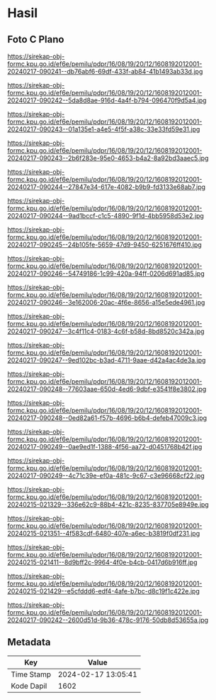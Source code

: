 # Hasil

## Foto C Plano

https://sirekap-obj-formc.kpu.go.id/ef6e/pemilu/pdpr/16/08/19/20/12/1608192012001-20240217-090241--db76abf6-69df-433f-ab84-41b1493ab33d.jpg

https://sirekap-obj-formc.kpu.go.id/ef6e/pemilu/pdpr/16/08/19/20/12/1608192012001-20240217-090242--5da8d8ae-916d-4a4f-b794-096470f9d5a4.jpg

https://sirekap-obj-formc.kpu.go.id/ef6e/pemilu/pdpr/16/08/19/20/12/1608192012001-20240217-090243--01a135e1-a4e5-4f5f-a38c-33e33fd59e31.jpg

https://sirekap-obj-formc.kpu.go.id/ef6e/pemilu/pdpr/16/08/19/20/12/1608192012001-20240217-090243--2b6f283e-95e0-4653-b4a2-8a92bd3aaec5.jpg

https://sirekap-obj-formc.kpu.go.id/ef6e/pemilu/pdpr/16/08/19/20/12/1608192012001-20240217-090244--27847e34-617e-4082-b9b9-fd3133e68ab7.jpg

https://sirekap-obj-formc.kpu.go.id/ef6e/pemilu/pdpr/16/08/19/20/12/1608192012001-20240217-090244--9ad1bccf-c1c5-4890-9f1d-4bb5958d53e2.jpg

https://sirekap-obj-formc.kpu.go.id/ef6e/pemilu/pdpr/16/08/19/20/12/1608192012001-20240217-090245--24b105fe-5659-47d9-9450-6251676ff410.jpg

https://sirekap-obj-formc.kpu.go.id/ef6e/pemilu/pdpr/16/08/19/20/12/1608192012001-20240217-090246--54749186-1c99-420a-94ff-0206d691ad85.jpg

https://sirekap-obj-formc.kpu.go.id/ef6e/pemilu/pdpr/16/08/19/20/12/1608192012001-20240217-090246--3e162006-20ac-4f6e-8656-a15e5ede4961.jpg

https://sirekap-obj-formc.kpu.go.id/ef6e/pemilu/pdpr/16/08/19/20/12/1608192012001-20240217-090247--3c4f11c4-0183-4c6f-b58d-8bd8520c342a.jpg

https://sirekap-obj-formc.kpu.go.id/ef6e/pemilu/pdpr/16/08/19/20/12/1608192012001-20240217-090247--9ed102bc-b3ad-4711-9aae-d42a4ac4de3a.jpg

https://sirekap-obj-formc.kpu.go.id/ef6e/pemilu/pdpr/16/08/19/20/12/1608192012001-20240217-090248--77603aae-650d-4ed6-9dbf-e3541f8e3802.jpg

https://sirekap-obj-formc.kpu.go.id/ef6e/pemilu/pdpr/16/08/19/20/12/1608192012001-20240217-090248--0ed82a61-f57b-4696-b6b4-defeb47009c3.jpg

https://sirekap-obj-formc.kpu.go.id/ef6e/pemilu/pdpr/16/08/19/20/12/1608192012001-20240217-090249--0ae9ed1f-1388-4f56-aa72-d0451768b42f.jpg

https://sirekap-obj-formc.kpu.go.id/ef6e/pemilu/pdpr/16/08/19/20/12/1608192012001-20240217-090249--4c71c39e-ef0a-481c-9c67-c3e96668cf22.jpg

https://sirekap-obj-formc.kpu.go.id/ef6e/pemilu/pdpr/16/08/19/20/12/1608192012001-20240215-021329--336e62c9-88b4-421c-8235-837705e8949e.jpg

https://sirekap-obj-formc.kpu.go.id/ef6e/pemilu/pdpr/16/08/19/20/12/1608192012001-20240215-021351--4f583cdf-6480-407e-a6ec-b3819f0df231.jpg

https://sirekap-obj-formc.kpu.go.id/ef6e/pemilu/pdpr/16/08/19/20/12/1608192012001-20240215-021411--8d9bff2c-9964-4f0e-b4cb-0417d6b916ff.jpg

https://sirekap-obj-formc.kpu.go.id/ef6e/pemilu/pdpr/16/08/19/20/12/1608192012001-20240215-021429--e5cfddd6-edf4-4afe-b7bc-d8c19f1c422e.jpg

https://sirekap-obj-formc.kpu.go.id/ef6e/pemilu/pdpr/16/08/19/20/12/1608192012001-20240217-090242--2600d51d-9b36-478c-9176-50db8d53655a.jpg


## Metadata

| Key        | Value               |
| ---------- | ------------------- |
| Time Stamp | 2024-02-17 13:05:41 |
| Kode Dapil | 1602                |




